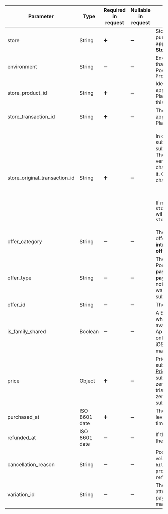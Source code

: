 <!--- Purchase.md --->

| Parameter                     | Type          | Required in request | Nullable in request | Description                                                  |
| ----------------------------- | ------------- | ------------------- | ------------------- | ------------------------------------------------------------ |
| store                         | String        | :heavy_plus_sign:   | :heavy_minus_sign:  | Store where the product was purchased. Possible values are **app_store**, **play_store**, **stripe**, **Store ID** of your [custom store](initial-custom) |
| environment                   | String        | :heavy_minus_sign:  | :heavy_minus_sign:  | Environment of the transaction that provided the access level. Possible values: `Sandbox`, `Production` |
| store_product_id              | String        | :heavy_plus_sign:   | :heavy_minus_sign:  | Identifier of the product in the app store (App Store/Google Play/Stripe, etc.) that unlocked this access level |
| store_transaction_id          | String        | :heavy_plus_sign:   | :heavy_minus_sign:  | The ID of the transaction in the app store (App Store/Google Play/Stripe, etc.) |
| store_original_transaction_id | String        | :heavy_plus_sign:   | :heavy_minus_sign:  | <p>In case of prolonged subscriptions, a chain of subscriptions is generated. The original transaction i the very first transaction in this chain and the chain is linked by it. Other transactions in the chain are prolongations.</p><br /><p>If no prolongation, `store_original_transaction_id` will coincide with `store_transaction_id`</p> |
| offer_category                | String        | :heavy_minus_sign:  | :heavy_minus_sign:  | The category of teh applied offer. Possible values are: **introductory**, **promotional**, **offer_code**, **win_back**. |
| offer_type                    | String        | :heavy_minus_sign:  | :heavy_minus_sign:  | The type of active offer. Possible values are: **free_trial**, **pay_as_you_go**, and **pay_up_front**. If the value is not null it means that the offer was applied during the current subscription period |
| offer_id                      | String        | :heavy_minus_sign:  | :heavy_minus_sign:  | The ID of the applied offer                                  |
| is_family_shared              | Boolean       | :heavy_minus_sign:  | :heavy_minus_sign:  | A Boolean value that indicates whether the product is available for family sharing in App Store Connect. For iOS only. Will be always `false` for iOS version below 14.0 and macOS version below 11.0 |
| price                         | Object        | :heavy_plus_sign:   | :heavy_minus_sign:  | Price of the subscription/purchase as a [Price](server-side-api-objects#price) object. The first subscription purchase with a zero price is considered a free trial, while a renewal with a zero price is considered a free subscription renewal. |
| purchased_at                  | ISO 8601 date | :heavy_plus_sign:   | :heavy_minus_sign:  | The datetime when the access level was purchased the latest time |
| refunded_at                   | ISO 8601 date | :heavy_minus_sign:  | :heavy_minus_sign:  | If the purchase was refunded, the datetime of the refund.    |
| cancellation_reason           | String        | :heavy_minus_sign:  | :heavy_minus_sign:  | Possible values: `voluntarily_cancelled`, `billing_error`, `price_increase`, `product_was_not_available`, `refund`, `upgraded`, `unknown` |
| variation_id                  | String        | :heavy_minus_sign:  | :heavy_minus_sign:  | The variation ID used to attribute purchases to the paywall via which they were made |

